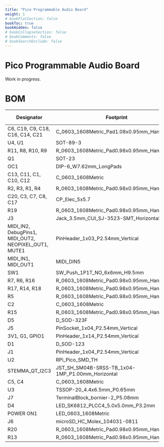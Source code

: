 ```yaml
---
title: "Pico Programmable Audio Board"
weight: 1
# bookFlatSection: false
bookToc: true
bookHidden: false
# bookCollapseSection: false
# bookComments: false
# bookSearchExclude: false
---
```


# Pico Programmable Audio Board

Work in progress.

# BOM

| Designator                                                                 | Footprint                                      | Quantity | Designation | Supplier and ref |
|-----------------------------------------------------------------------------|------------------------------------------------|----------|-------------|------------------|
| C6, C19, C9, C18, C16, C14, C21                                             | C_0603_1608Metric_Pad1.08x0.95mm_HandSolder    | 7        | 0.1uf       |                  |
| U4, U1                                                                      | SOT-89-3                                       | 2        | AP7365-33YG |                  |
| R11, R8, R10, R9                                                            | R_0603_1608Metric_Pad0.98x0.95mm_HandSolder    | 4        | 22          |                  |
| Q1                                                                          | SOT-23                                         | 1        | DMG2305UX   |                  |
| OC1                                                                         | DIP-6_W7.62mm_LongPads                         | 1        | H11L1M      |                  |
| C13, C11, C1, C10, C12                                                      | C_0603_1608Metric                              | 5        | 1uf         |                  |
| R2, R3, R1, R4                                                              | R_0603_1608Metric_Pad0.98x0.95mm_HandSolder    | 4        | 47k         |                  |
| C20, C3, C7, C8, C17                                                        | CP_Elec_5x5.7                                  | 5        | 10uf        |                  |
| R19                                                                         | R_0603_1608Metric_Pad0.98x0.95mm_HandSolder    | 1        | 10          |                  |
| J3                                                                          | Jack_3.5mm_CUI_SJ-3523-SMT_Horizontal          | 1        | AudioJack3  |                  |
| MIDI_IN2, DebugPins1, MIDI_OUT2, NEOPIXEL_OUT1, MUTE1                       | PinHeader_1x03_P2.54mm_Vertical                | 5        | Conn_01x03  |                  |
| MIDI_IN1, MIDI_OUT1                                                         | MIDI_DIN5                                      | 2        | DIN-5       |                  |
| SW1                                                                         | SW_Push_1P1T_NO_6x6mm_H9.5mm                   | 1        | SW_Push     |                  |
| R7, R6, R16                                                                 | R_0603_1608Metric_Pad0.98x0.95mm_HandSolder    | 3        | 470         |                  |
| R17, R14, R18                                                               | R_0603_1608Metric_Pad0.98x0.95mm_HandSolder    | 3        | 10k         |                  |
| R5                                                                          | R_0603_1608Metric_Pad0.98x0.95mm_HandSolder    | 1        | 10K         |                  |
| C2                                                                          | C_0603_1608Metric                              | 1        | 0.1uf       |                  |
| R15                                                                         | R_0603_1608Metric_Pad0.98x0.95mm_HandSolder    | 1        | 220         |                  |
| D5                                                                          | D_SOD-323F                                     | 1        | D           |                  |
| J5                                                                          | PinSocket_1x04_P2.54mm_Vertical                | 1        | Conn_01x04_Pin |               |
| 3V1, G1, GPIO1                                                              | PinHeader_1x14_P2.54mm_Vertical                | 3        | Conn_01x14  |                  |
| D1                                                                          | D_SOD-123                                      | 1        | 1N4148W     |                  |
| J1                                                                          | PinHeader_1x04_P2.54mm_Vertical                | 1        | Conn_01x04  |                  |
| U2                                                                          | RPi_Pico_SMD_TH                                | 1        | Pico        |                  |
| STEMMA_QT_I2C3                                                              | JST_SH_SM04B-SRSS-TB_1x04-1MP_P1.00mm_Horizontal | 1      | JST_SH_SM04 |                  |
| C5, C4                                                                      | C_0603_1608Metric                              | 2        | 1nf         |                  |
| U3                                                                          | TSSOP-20_4.4x6.5mm_P0.65mm                     | 1        | PCM5102A    |                  |
| J7                                                                          | TerminalBlock_bornier-2_P5.08mm                | 1        | EXT_PWR     |                  |
| D4                                                                          | LED_SK6812_PLCC4_5.0x5.0mm_P3.2mm              | 1        | SK6812      |                  |
| POWER ON1                                                                   | LED_0603_1608Metric                            | 1        | LED         |                  |
| J6                                                                          | microSD_HC_Molex_104031-0811                   | 1        | Micro_SD_Card |               |
| R20                                                                         | R_0603_1608Metric_Pad0.98x0.95mm_HandSolder    | 1        | 33          |                  |
| R13                                                                         | R_0603_1608Metric_Pad0.98x0.95mm_HandSolder    | 1        | 100         |                  |
